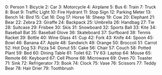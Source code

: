 0: Person
1: Bicycle
2: Car
3: Motorcycle
4: Airplane
5: Bus
6: Train
7: Truck
8: Boat
9: Traffic Light
10: Fire Hydrant
11: Stop Sign
12: Parking Meter
13: Bench
14: Bird
15: Cat
16: Dog
17: Horse
18: Sheep
19: Cow
20: Elephant
21: Bear
22: Zebra
23: Giraffe
24: Backpack
25: Umbrella
26: Handbag
27: Tie
28: Suitcase
29: Frisbee
30: Skis
31: Snowboard
32: Sports Ball
33: Kite
34: Baseball Bat
35: Baseball Glove
36: Skateboard
37: Surfboard
38: Tennis Racket
39: Bottle
40: Wine Glass
41: Cup
42: Fork
43: Knife
44: Spoon
45: Bowl
46: Banana
47: Apple
48: Sandwich
49: Orange
50: Broccoli
51: Carrot
52: Hot Dog
53: Pizza
54: Donut
55: Cake
56: Chair
57: Couch
58: Potted Plant
59: Bed
60: Dining Table
61: Toilet
62: TV
63: Laptop
64: Mouse
65: Remote
66: Keyboard
67: Cell Phone
68: Microwave
69: Oven
70: Toaster
71: Sink
72: Refrigerator
73: Book
74: Clock
75: Vase
76: Scissors
77: Teddy Bear
78: Hair Drier
79: Toothbrush
